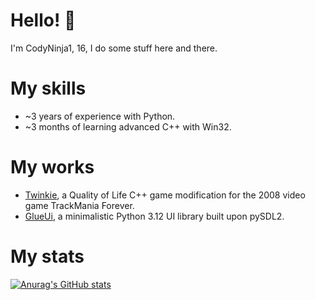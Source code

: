 # Hello! 👋 
I'm CodyNinja1, 16, I do some stuff here and there.

# My skills
- ~3 years of experience with Python.
- ~3 months of learning advanced C++ with Win32.

# My works
- [Twinkie](https://github.com/TwinkieTweaks/Twinkie), a Quality of Life C++ game modification for the 2008 video game TrackMania Forever.
- [GlueUi](https://github.com/CodyNinja1/GlueUi), a minimalistic Python 3.12 UI library built upon pySDL2.

# My stats
[![Anurag's GitHub stats](https://github-readme-stats.vercel.app/api?username=CodyNinja1&theme=tokyonight&rank_icon=github&blahblah=blah)](https://github.com/anuraghazra/github-readme-stats)
